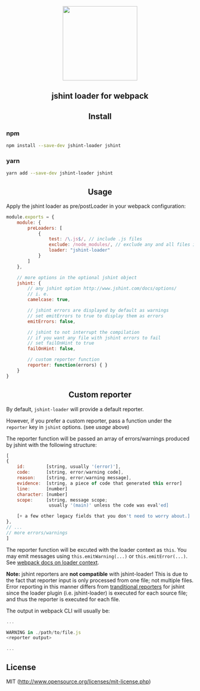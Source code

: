 <div align="center">
<a href="https://github.com/webpack/webpack">
    <img width="200" height="200"
      src="https://webpack.js.org/assets/icon-square-big.svg">
  </a>
  </div>
<h2 align="center">jshint loader for webpack</h2>

<h2 align="center">Install</h2>

### npm

```bash
npm install --save-dev jshint-loader jshint
```

### yarn

```bash
yarn add --save-dev jshint-loader jshint
```

<h2 align="center">Usage</h2>

Apply the jshint loader as pre/postLoader in your webpack configuration:

``` javascript
module.exports = {
	module: {
		preLoaders: [
			{
				test: /\.js$/, // include .js files
				exclude: /node_modules/, // exclude any and all files in the node_modules folder
				loader: "jshint-loader"
			}
		]
	},

	// more options in the optional jshint object
	jshint: {
		// any jshint option http://www.jshint.com/docs/options/
		// i. e.
		camelcase: true,

		// jshint errors are displayed by default as warnings
		// set emitErrors to true to display them as errors
		emitErrors: false,

		// jshint to not interrupt the compilation
		// if you want any file with jshint errors to fail
		// set failOnHint to true
		failOnHint: false,

		// custom reporter function
		reporter: function(errors) { }
	}
}
```

<h2 align="center">Custom reporter</h2>

By default, `jshint-loader` will provide a default reporter.

However, if you prefer a custom reporter, pass a function under the `reporter` key in `jshint` options. (see *usage* above)

The reporter function will be passed an array of errors/warnings produced by jshint
with the following structure:
```js
[
{
    id:        [string, usually '(error)'],
    code:      [string, error/warning code],
    reason:    [string, error/warning message],
    evidence:  [string, a piece of code that generated this error]
    line:      [number]
    character: [number]
    scope:     [string, message scope;
                usually '(main)' unless the code was eval'ed]

    [+ a few other legacy fields that you don't need to worry about.]
},
// ...
// more errors/warnings
]
```

The reporter function will be excuted with the loader context as `this`. You may emit messages using `this.emitWarning(...)` or `this.emitError(...)`. See [webpack docs on loader context](http://webpack.github.io/docs/loaders.html#loader-context).

**Note:** jshint reporters are **not compatible** with jshint-loader!
This is due to the fact that reporter input is only processed from one file; not multiple files. Error reporting in this manner differs from [tranditional reporters](http://www.jshint.com/docs/reporters/) for jshint
since the loader plugin (i.e. jshint-loader) is executed for each source file; and thus the reporter is executed for each file.

The output in webpack CLI will usually be:
```js
...

WARNING in ./path/to/file.js
<reporter output>

...
```

## License

MIT (http://www.opensource.org/licenses/mit-license.php)
